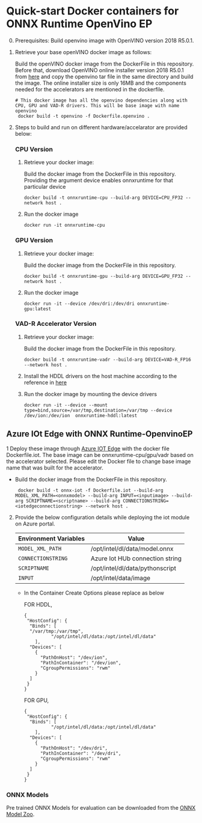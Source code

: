 # Quick-start Docker containers for ONNX Runtime OpenVino EP

0. Prerequisites: Build openvino image with OpenVINO version 2018 R5.0.1. 
   
1. Retrieve your base openVINO docker image as follows:

    Build the openVINO docker image from the DockerFile in this repository. Before that, download OpenVINO online installer version 2018 R5.0.1 from [here](https://software.intel.com/en-us/openvino-toolkit/choose-download) and copy the openvino tar file in the same directory and build the image. The online installer size is only 16MB and the components needed for the accelerators are mentioned in the dockerfile.
     ```
     # This docker image has all the openvino dependencies along with CPU, GPU and VAD-R drivers. This will be base image with name openvino
      docker build -t openvino -f Dockerfile.openvino .
     ```
      
2. Steps to build and run on different hardware/accelarator are provided below:  
      ### CPU Version 

      1. Retrieve your docker image:

         Build the docker image from the DockerFile in this repository. Providing the argument device enables onnxruntime for that particular device
        
          ```
          docker build -t onnxruntime-cpu --build-arg DEVICE=CPU_FP32 --network host .
          ```
      2. Run the docker image
          ```
          docker run -it onnxruntime-cpu
          ```

      ### GPU Version

      1. Retrieve your docker image:

         Build the docker image from the DockerFile in this repository.
          ``` 
          docker build -t onnxruntime-gpu --build-arg DEVICE=GPU_FP32 --network host . 
          ```
        
      2. Run the docker image
          ```
          docker run -it --device /dev/dri:/dev/dri onnxruntime-gpu:latest
          ```

      ### VAD-R Accelerator Version 

      1. Retrieve your docker image: 
      
         Build the docker image from the DockerFile in this repository.
         ``` 
         docker build -t onnxruntime-vadr --build-arg DEVICE=VAD-R_FP16 --network host . 
         ```
   
      2. Install the HDDL drivers on the host machine according to the reference in [here](https://docs.openvinotoolkit.org/latest/_docs_install_guides_installing_openvino_linux_ivad_vpu.html)
      3. Run the docker image by mounting the device drivers
         ```
         docker run -it --device --mount type=bind,source=/var/tmp,destination=/var/tmp --device /dev/ion:/dev/ion  onnxruntime-hddl:latest
         ```

## Azure IOt Edge with ONNX Runtime-OpenvinoEP

1 Deploy these image through [Azure IOT Edge](https://docs.microsoft.com/en-us/azure/iot-edge/quickstart-linux) with the docker file Dockerfile.iot. The base image can be onnxruntime-cpu/gpu/vadr based on the accelerator selected. Please edit the Docker file to change base image name that was built for the accelerator.

   - Build the docker image from the DockerFile in this repository.
     ``` 
      docker build -t onnx-iot -f Dockerfile.iot --build-arg MODEL_XML_PATH=<onnxmodel> --build-arg INPUT=<inputimage> --build-arg SCRIPTNAME=<scriptname> --build-arg CONNECTIONSTRING=<iotedgeconnectionstring> --network host . 
     ```
2. Provide the below configuration details while deploying the iot module on Azure portal. 

	|Environment Variables | Value |
	| --------- | -------- |
	| <code>MODEL_XML_PATH</code> | /opt/intel/dl/data/model.onnx |
	| <code>CONNECTIONSTRING</code> |Azure Iot HUb connection string |
	| <code>SCRIPTNAME</code> | /opt/intel/dl/data/pythonscript |
	| <code>INPUT</code> | /opt/intel/data/image |
	

   - In the Container Create Options please replace as below

     FOR HDDL,
  
      ```
      {
       "HostConfig": {
	    "Binds": [
		"/var/tmp:/var/tmp",
                "/opt/intel/dl/data:/opt/intel/dl/data"
	      ],
	    "Devices": [
	      {
			"PathOnHost": "/dev/ion",
			"PathInContainer": "/dev/ion",
			"CgroupPermissions": "rwm"
	      }
	    ]
	   }
	 }
       ```
      FOR GPU,
  
      ```
      {
       "HostConfig": {
	    "Binds": [
             	"/opt/intel/dl/data:/opt/intel/dl/data"
	      ],
	    "Devices": [
	      {
			"PathOnHost": "/dev/dri",
			"PathInContainer": "/dev/dri",
			"CgroupPermissions": "rwm"
	      }
	    ]
	   }
	 }
       ```
	
  ### ONNX Models
  Pre trained ONNX Models for evaluation can be downloaded from the [ONNX Model Zoo](https://github.com/onnx/models).


